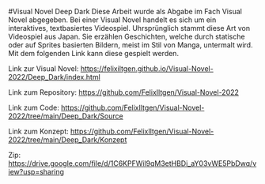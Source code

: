 #Visual Novel Deep Dark
Diese Arbeit wurde als Abgabe im Fach Visual Novel abgegeben.
Bei einer Visual Novel handelt es sich um ein interaktives, textbasiertes Videospiel. Uhrsprünglich stammt diese Art von Videospiel aus Japan.
Sie erzählen Geschichten, welche durch statische oder auf Sprites basierten Bildern, meist im Stil von Manga, untermalt wird.
Mit  dem folgenden Link kann diese gespielt werden.

Link zur Visual Novel: https://felixiltgen.github.io/Visual-Novel-2022/Deep_Dark/index.html

Link zum Repository: https://github.com/FelixIltgen/Visual-Novel-2022

Link zum Code: https://github.com/FelixIltgen/Visual-Novel-2022/tree/main/Deep_Dark/Source

Link zum Konzept: https://github.com/FelixIltgen/Visual-Novel-2022/tree/main/Deep_Dark/Konzept

Zip: https://drive.google.com/file/d/1C6KPFWil9qM3etHBDi_aY03vWE5PbDwq/view?usp=sharing
